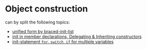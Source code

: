# Object construction
can by split the following topics:

* [unified form by braced-init-list](http://scrutator.me/post/2012/11/16/new-ctors-p1.aspx)
* [init in member declarations, Delegating & Inheriting constructors](http://scrutator.me/post/2012/12/18/new-ctors-p2.aspx)
* [init-statement `for`, `switch`, `if` for multiple variables](../structured-bindings/direct_initialization)

